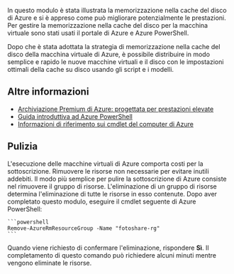 In questo modulo è stata illustrata la memorizzazione nella cache del disco di Azure e si è appreso come può migliorare potenzialmente le prestazioni. Per gestire la memorizzazione nella cache del disco per la macchina virtuale sono stati usati il portale di Azure e Azure PowerShell. 

Dopo che è stata adottata la strategia di memorizzazione nella cache del disco della macchina virtuale di Azure, è possibile distribuire in modo semplice e rapido le nuove macchine virtuali e il disco con le impostazioni ottimali della cache su disco usando gli script e i modelli.

## <a name="further-reading"></a>Altre informazioni

- [Archiviazione Premium di Azure: progettata per prestazioni elevate](https://docs.microsoft.com/azure/virtual-machines/windows/premium-storage-performance)
- [Guida introduttiva ad Azure PowerShell](https://docs.microsoft.com/powershell/azure/get-started-azureps?view=azurermps-6.8.1)
- [Informazioni di riferimento sui cmdlet del computer di Azure](https://docs.microsoft.com/powershell/module/azurerm.compute/?view=azurermps-6.8.1#vm_disks)


## <a name="cleanup"></a>Pulizia
<!---TODO: Update for sandbox?--->

L'esecuzione delle macchine virtuali di Azure comporta costi per la sottoscrizione. Rimuovere le risorse non necessarie per evitare inutili addebiti. Il modo più semplice per pulire la sottoscrizione di Azure consiste nel rimuovere il gruppo di risorse. L'eliminazione di un gruppo di risorse determina l'eliminazione di tutte le risorse in esso contenute. Dopo aver completato questo modulo, eseguire il cmdlet seguente di Azure PowerShell:

    ```powershell
    Remove-AzureRmResourceGroup -Name "fotoshare-rg"
    ```

Quando viene richiesto di confermare l'eliminazione, rispondere **Sì**. Il completamento di questo comando può richiedere alcuni minuti mentre vengono eliminate le risorse.
